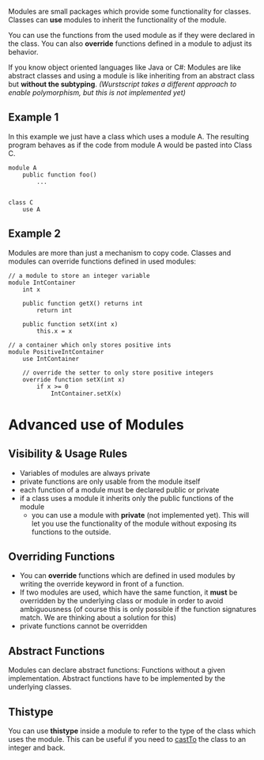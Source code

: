 Modules are small packages which provide some functionality for classes. Classes can **use** modules to inherit the functionality of the module.

You can use the functions from the used module as if they were declared in the class. You can also **override** functions defined in a module to adjust its behavior.

If you know object oriented languages like Java or C#: Modules are like abstract classes and using a module is like inheriting from an abstract class but **without the subtyping**. _(Wurstscript takes a different approach to enable polymorphism, but this is not implemented yet)_

## Example 1 ##

In this example we just have a class which uses a module A. The resulting program behaves as if the code from module A would be pasted into Class C.

```
module A
    public function foo()
        ...


class C
    use A
```

## Example 2 ##

Modules are more than just a mechanism to copy code. Classes and modules can override functions defined in used modules:

```
// a module to store an integer variable
module IntContainer
    int x

    public function getX() returns int
        return int

    public function setX(int x)
        this.x = x

// a container which only stores positive ints
module PositiveIntContainer
    use IntContainer
    
    // override the setter to only store positive integers
    override function setX(int x)
        if x >= 0
            IntContainer.setX(x)

```

# Advanced use of Modules #


## Visibility & Usage Rules ##

  * Variables of modules are always private
  * private functions are only usable from the module itself
  * each function of a module must be declared public or private
  * if a class uses a module it inherits only the public functions of the module
    * you can use a module with **private** (not implemented yet). This will let you use the functionality of the module without exposing its functions to the outside.




## Overriding Functions ##

  * You can **override** functions which are defined in used modules by writing the override keyword in front of a function.
  * If two modules are used, which have the same function, it **must** be overridden by the underlying class or module in order to avoid ambiguousness (of course this is only possible if the function signatures match. We are thinking about a solution for this)
  * private functions cannot be overridden

## Abstract Functions ##

Modules can declare abstract functions: Functions without a given implementation. Abstract functions have to be implemented by the underlying classes.

## Thistype ##

You can use **thistype** inside a module to refer to the type of the class which uses the module. This can be useful if you need to [castTo](cast.md) the class to an integer and back.